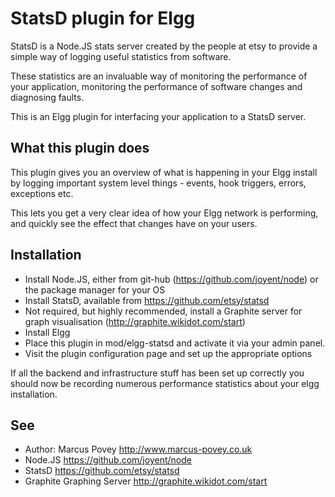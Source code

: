 StatsD plugin for Elgg
======================

StatsD is a Node.JS stats server created by the people at etsy to provide a simple way of logging useful statistics from software.

These statistics are an invaluable way of monitoring the performance of your application, monitoring the performance of software
changes and diagnosing faults.

This is an Elgg plugin for interfacing your application to a StatsD server.

What this plugin does
---------------------
This plugin gives you an overview of what is happening in your Elgg install by logging important system level things - events, hook triggers, errors, exceptions etc.

This lets you get a very clear idea of how your Elgg network is performing, and quickly see the effect that changes have on your users.

Installation
------------
 * Install Node.JS, either from git-hub (https://github.com/joyent/node) or the package manager for your OS
 * Install StatsD, available from https://github.com/etsy/statsd
 * Not required, but highly recommended, install a Graphite server for graph visualisation (http://graphite.wikidot.com/start)
 * Install Elgg 
 * Place this plugin in mod/elgg-statsd and activate it via your admin panel.
 * Visit the plugin configuration page and set up the appropriate options

If all the backend and infrastructure stuff has been set up correctly you should now be recording numerous performance statistics about your elgg installation.

See
---
 * Author: Marcus Povey <http://www.marcus-povey.co.uk>
 * Node.JS <https://github.com/joyent/node>
 * StatsD <https://github.com/etsy/statsd>
 * Graphite Graphing Server <http://graphite.wikidot.com/start>

